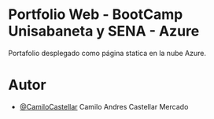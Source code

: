 # Portfolio Web - BootCamp Unisabaneta y SENA - Azure

Portafolio desplegado como página statica en la nube Azure.

# Autor

- [@CamiloCastellar](https://github.com/CamiloCastellar) Camilo Andres Castellar Mercado
